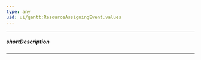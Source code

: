 ```yaml
---
type: any
uid: ui/gantt:ResourceAssigningEvent.values
---
```

---
##### shortDescription
<!-- Description goes here -->

---
<!-- Description goes here -->
